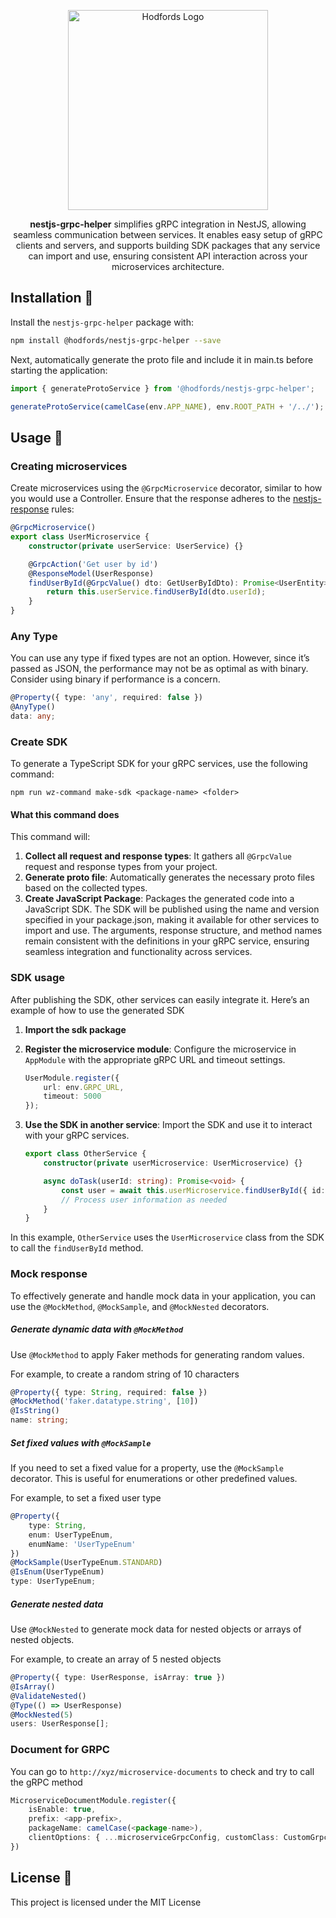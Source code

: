 <p align="center">
  <a href="http://opensource.hodfords.uk" target="blank"><img src="https://opensource.hodfords.uk/img/logo.svg" width="320" alt="Hodfords Logo" /></a>
</p>

<p align="center">
<b>nestjs-grpc-helper</b> simplifies gRPC integration in NestJS, allowing seamless communication between services. It enables easy setup of gRPC clients and servers, and supports building SDK packages that any service can import and use, ensuring consistent API interaction across your microservices architecture.
</p>

## Installation 🤖

Install the `nestjs-grpc-helper` package with:

```bash
npm install @hodfords/nestjs-grpc-helper --save
```

Next, automatically generate the proto file and include it in main.ts before starting the application:

```typescript
import { generateProtoService } from '@hodfords/nestjs-grpc-helper';

generateProtoService(camelCase(env.APP_NAME), env.ROOT_PATH + '/../');
```

## Usage 🚀

### Creating microservices

Create microservices using the `@GrpcMicroservice` decorator, similar to how you would use a Controller. Ensure that the response adheres to the [nestjs-response](https://www.npmjs.com/package/@hodfords/nestjs-response) rules:

```typescript
@GrpcMicroservice()
export class UserMicroservice {
    constructor(private userService: UserService) {}

    @GrpcAction('Get user by id')
    @ResponseModel(UserResponse)
    findUserById(@GrpcValue() dto: GetUserByIdDto): Promise<UserEntity> {
        return this.userService.findUserById(dto.userId);
    }
}
```

### Any Type

You can use any type if fixed types are not an option. However, since it’s passed as JSON, the performance may not be as optimal as with binary. Consider using binary if performance is a concern.

```typescript
@Property({ type: 'any', required: false })
@AnyType()
data: any;
```

### Create SDK

To generate a TypeScript SDK for your gRPC services, use the following command:

```shell
npm run wz-command make-sdk <package-name> <folder>
```

#### What this command does

This command will:

1. **Collect all request and response types**: It gathers all `@GrpcValue` request and response types from your project.
2. **Generate proto file**: Automatically generates the necessary proto files based on the collected types.
3. **Create JavaScript Package**: Packages the generated code into a JavaScript SDK. The SDK will be published using the name and version specified in your package.json, making it available for other services to import and use. The arguments, response structure, and method names remain consistent with the definitions in your gRPC service, ensuring seamless integration and functionality across services.

### SDK usage

After publishing the SDK, other services can easily integrate it. Here’s an example of how to use the generated SDK

1. **Import the sdk package**

2. **Register the microservice module**: Configure the microservice in `AppModule` with the appropriate gRPC URL and timeout settings.

    ```typescript
    UserModule.register({
        url: env.GRPC_URL,
        timeout: 5000
    });
    ```

3. **Use the SDK in another service**: Import the SDK and use it to interact with your gRPC services.

    ```typescript
    export class OtherService {
        constructor(private userMicroservice: UserMicroservice) {}

        async doTask(userId: string): Promise<void> {
            const user = await this.userMicroservice.findUserById({ id: userId });
            // Process user information as needed
        }
    }
    ```

In this example, `OtherService` uses the `UserMicroservice` class from the SDK to call the `findUserById` method.

### Mock response

To effectively generate and handle mock data in your application, you can use the `@MockMethod`, `@MockSample`, and `@MockNested` decorators.

##### Generate dynamic data with `@MockMethod`

Use `@MockMethod` to apply Faker methods for generating random values.

For example, to create a random string of 10 characters

```typescript
@Property({ type: String, required: false })
@MockMethod('faker.datatype.string', [10])
@IsString()
name: string;
```

##### Set fixed values with `@MockSample`

If you need to set a fixed value for a property, use the `@MockSample` decorator. This is useful for enumerations or other predefined values.

For example, to set a fixed user type

```typescript
@Property({
    type: String,
    enum: UserTypeEnum,
    enumName: 'UserTypeEnum'
})
@MockSample(UserTypeEnum.STANDARD)
@IsEnum(UserTypeEnum)
type: UserTypeEnum;
```

##### Generate nested data

Use `@MockNested` to generate mock data for nested objects or arrays of nested objects.

For example, to create an array of 5 nested objects

```typescript
@Property({ type: UserResponse, isArray: true })
@IsArray()
@ValidateNested()
@Type(() => UserResponse)
@MockNested(5)
users: UserResponse[];
```

### Document for GRPC

You can go to `http://xyz/microservice-documents` to check and try to call the gRPC method

```typescript
MicroserviceDocumentModule.register({
    isEnable: true,
    prefix: <app-prefix>,
    packageName: camelCase(<package-name>),
    clientOptions: { ...microserviceGrpcConfig, customClass: CustomGrpcClient, transport: undefined }
})
```

## License 📝

This project is licensed under the MIT License
